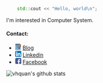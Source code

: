 ```c++
    std::cout << "Hello, world\n";
```
I'm interested in Computer System.
#### Contact:
- [![Personal blog](https://raw.githubusercontent.com/vhquan/vhquan/master/assets/blog.png)](http://alychee.xyz) [Blog](http://alychee.xyz)
- [![LinkedIn](https://raw.githubusercontent.com/vhquan/vhquan/master/assets/linkedin.png)](https://www.linkedin.com/in/vhquan/) [Linkedin](https://www.linkedin.com/in/vhquan/)
- [![Facebook](https://raw.githubusercontent.com/vhquan/vhquan/master/assets/facebook.png)](https://www.facebook.com/hqtrx/) [Facebook](https://www.facebook.com/hqtrx/)

![vhquan's github stats](https://github-readme-stats.vercel.app/api?username=vhquan&show_icons=true&theme=dark)
